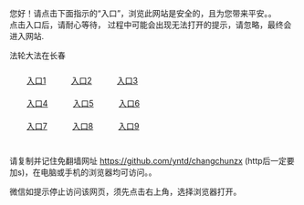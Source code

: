 您好！请点击下面指示的“入口”，浏览此网站是安全的，且为您带来平安。。 <br/>
点击入口后，请耐心等待， 过程中可能会出现无法打开的提示，请忽略，最终会进入网站. </br>

法轮大法在长春<br/>
<div style="padding:10px"><a style="margin:20px" target="_blank" href="https://d2zuj4c42yhjjl.cloudfront.net/2Qpsp?xsmuxvm" id="ccLink1" rel="nofollow">入口1</a> <a target="_blank" style="margin:20px" href="https://d1fdrxddb04p78.cloudfront.net/2Qpsp?ltltxkzd" id="ccLink2" rel="nofollow">入口2</a> <a style="margin:20px" target="_blank" href="https://d1tfiynrj2y58c.cloudfront.net/2Qpsp?hztbfpt" id="ccLink3" rel="nofollow">入口3</a></div>

<div style="padding:10px" ><a style="margin:20px" target="_blank" href="https://d2zuj4c42yhjjl.cloudfront.net/2Qpsp?xsmuxvm" id="ccLink4" rel="nofollow">入口4</a> <a style="margin:20px" href="https://d1fdrxddb04p78.cloudfront.net/2Qpsp?ltltxkzd" target="_blank" id="ccLink5" rel="nofollow">入口5</a> <a style="margin:20px" href="https://d1tfiynrj2y58c.cloudfront.net/2Qpsp?hztbfpt" target="_blank" id="ccLink6" rel="nofollow">入口6</a></div>

<div style="padding:10px"><a style="margin:20px" target="_blank" href="https://d2zuj4c42yhjjl.cloudfront.net/2Qpsp?xsmuxvm" id="ccLink7" rel="nofollow">入口7</a> <a style="margin:20px" href="https://d1fdrxddb04p78.cloudfront.net/2Qpsp?ltltxkzd" target="_blank" id="ccLink8" rel="nofollow">入口8</a> <a style="margin:20px" target="_blank" href="https://d1tfiynrj2y58c.cloudfront.net/2Qpsp?hztbfpt" id="ccLink9" rel="nofollow">入口9</a></div>

<br/>



请复制并记住免翻墙网址 https://github.com/yntd/changchunzx (http后一定要加s)，在电脑或手机的浏览器均可访问。。<br/>

微信如提示停止访问该网页，须先点击右上角，选择浏览器打开。
